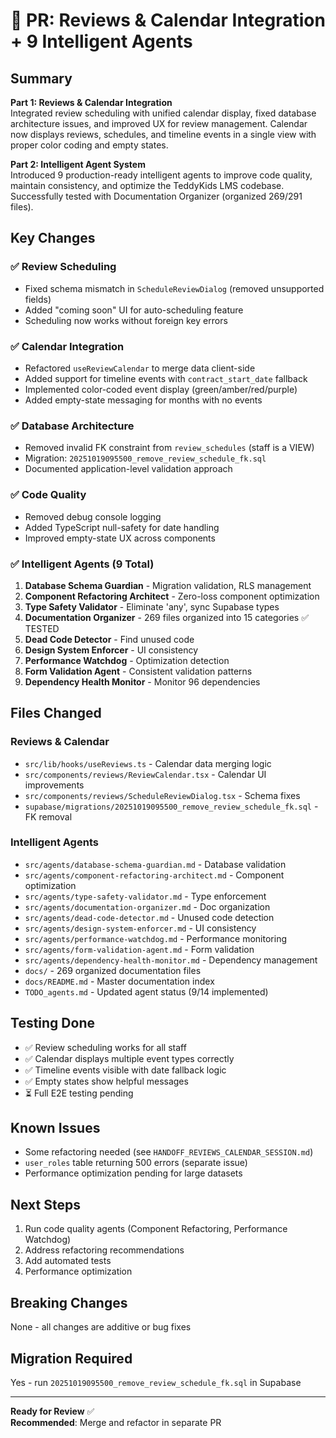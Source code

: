 # 🎯 PR: Reviews & Calendar Integration + 9 Intelligent Agents

## Summary
**Part 1: Reviews & Calendar Integration**  
Integrated review scheduling with unified calendar display, fixed database architecture issues, and improved UX for review management. Calendar now displays reviews, schedules, and timeline events in a single view with proper color coding and empty states.

**Part 2: Intelligent Agent System**  
Introduced 9 production-ready intelligent agents to improve code quality, maintain consistency, and optimize the TeddyKids LMS codebase. Successfully tested with Documentation Organizer (organized 269/291 files).

## Key Changes

### ✅ Review Scheduling
- Fixed schema mismatch in `ScheduleReviewDialog` (removed unsupported fields)
- Added "coming soon" UI for auto-scheduling feature
- Scheduling now works without foreign key errors

### ✅ Calendar Integration
- Refactored `useReviewCalendar` to merge data client-side
- Added support for timeline events with `contract_start_date` fallback
- Implemented color-coded event display (green/amber/red/purple)
- Added empty-state messaging for months with no events

### ✅ Database Architecture
- Removed invalid FK constraint from `review_schedules` (staff is a VIEW)
- Migration: `20251019095500_remove_review_schedule_fk.sql`
- Documented application-level validation approach

### ✅ Code Quality
- Removed debug console logging
- Added TypeScript null-safety for date handling
- Improved empty-state UX across components

### ✅ Intelligent Agents (9 Total)
1. **Database Schema Guardian** - Migration validation, RLS management
2. **Component Refactoring Architect** - Zero-loss component optimization
3. **Type Safety Validator** - Eliminate 'any', sync Supabase types
4. **Documentation Organizer** - 269 files organized into 15 categories ✅ TESTED
5. **Dead Code Detector** - Find unused code
6. **Design System Enforcer** - UI consistency
7. **Performance Watchdog** - Optimization detection
8. **Form Validation Agent** - Consistent validation patterns
9. **Dependency Health Monitor** - Monitor 96 dependencies

## Files Changed

### Reviews & Calendar
- `src/lib/hooks/useReviews.ts` - Calendar data merging logic
- `src/components/reviews/ReviewCalendar.tsx` - Calendar UI improvements
- `src/components/reviews/ScheduleReviewDialog.tsx` - Schema fixes
- `supabase/migrations/20251019095500_remove_review_schedule_fk.sql` - FK removal

### Intelligent Agents
- `src/agents/database-schema-guardian.md` - Database validation
- `src/agents/component-refactoring-architect.md` - Component optimization
- `src/agents/type-safety-validator.md` - Type enforcement
- `src/agents/documentation-organizer.md` - Doc organization
- `src/agents/dead-code-detector.md` - Unused code detection
- `src/agents/design-system-enforcer.md` - UI consistency
- `src/agents/performance-watchdog.md` - Performance monitoring
- `src/agents/form-validation-agent.md` - Form validation
- `src/agents/dependency-health-monitor.md` - Dependency management
- `docs/` - 269 organized documentation files
- `docs/README.md` - Master documentation index
- `TODO_agents.md` - Updated agent status (9/14 implemented)

## Testing Done
- ✅ Review scheduling works for all staff
- ✅ Calendar displays multiple event types correctly
- ✅ Timeline events visible with date fallback logic
- ✅ Empty states show helpful messages
- ⏳ Full E2E testing pending

## Known Issues
- Some refactoring needed (see `HANDOFF_REVIEWS_CALENDAR_SESSION.md`)
- `user_roles` table returning 500 errors (separate issue)
- Performance optimization pending for large datasets

## Next Steps
1. Run code quality agents (Component Refactoring, Performance Watchdog)
2. Address refactoring recommendations
3. Add automated tests
4. Performance optimization

## Breaking Changes
None - all changes are additive or bug fixes

## Migration Required
Yes - run `20251019095500_remove_review_schedule_fk.sql` in Supabase

---

**Ready for Review** ✅  
**Recommended**: Merge and refactor in separate PR

